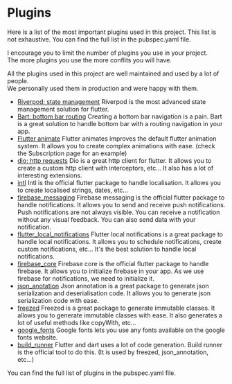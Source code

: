 # Plugins

Here is a list of the most important plugins used in this project.
This list is not exhaustive. You can find the full list in the pubspec.yaml file.

I encourage you to limit the number of plugins you use in your project.<br/>
The more plugins you use the more conflits you will have.

All the plugins used in this project are well maintained and used by a lot of people.<br/>
We personally used them in production and were happy with them.

- [Riverpod: state management](https://pub.dev/packages/riverpod)
Riverpod is the most advanced state management solution for flutter. 
- [Bart: bottom bar routing](https://pub.dev/packages/bart)
Creating a bottom bar navigation is a pain. Bart is a great solution to handle bottom bar with a routing navigation in your app.
- [Flutter animate](https://pub.dev/packages/flutter_animate)
Flutter animates improves the default flutter animation system. It allows you to create complex animations with ease. (check the Subscription page for an example)
- [dio: http requests](https://pub.dev/packages/dio)
Dio is a great http client for flutter. It allows you to create a custom http client with interceptors, etc... It also has a lot of interesting extensions.
- [intl](https://pub.dev/packages/intl)
Intl is the official flutter package to handle localisation. It allows you to create localised strings, dates, etc...
- [firebase_messaging](https://pub.dev/packages/firebase_messaging)
Firebase messaging is the official flutter package to handle notifications. It allows you to send and receive push notifications. Push notifications are not always visible. You can receive a notification without any visual feedback. You can also send data with your notification.
- [flutter_local_notifications](https://pub.dev/packages/flutter_local_notifications)
Flutter local notifications is a great package to handle local notifications. It allows you to schedule notifications, create custom notifications, etc...
It's the best solution to handle local notifications.
- [firebase_core](https://pub.dev/packages/firebase_core)
Firebase core is the official flutter package to handle firebase. It allows you to initialize firebase in your app. As we use firebase for notifications, we need to initialize it.
- [json_anotation](https://pub.dev/packages/json_annotation)
Json annotation is a great package to generate json serialization and deserialisation code. It allows you to generate json serialization code with ease.
- [freezed](https://pub.dev/packages/freezed)
Freezed is a great package to generate immutable classes. It allows you to generate immutable classes with ease. It also generates a lot of useful methods like copyWith, etc...
- [google_fonts](https://pub.dev/packages/google_fonts)
Google fonts lets you use any fonts available on the google fonts website.
- [build_runner](https://pub.dev/packages/build_runner)
Flutter and dart uses a lot of code generation. Build runner is the official tool to do this.
(It is used by freezed, json_annotation, etc...)

You can find the full list of plugins in the pubspec.yaml file.